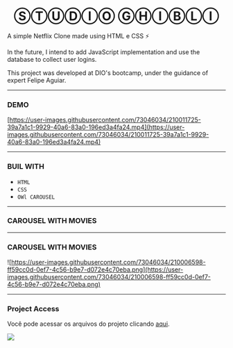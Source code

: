 <h1 align="center"> ⓈⓉⓊⒹⒾⓄ ⒼⒽⒾⒷⓁⒾ </h1>

A simple Netflix Clone made using HTML e CSS ⚡

In the future, I intend to add JavaScript implementation and use the database to collect user logins.

This project was developed at DIO's bootcamp, under the guidance of expert Felipe Aguiar.

---

<h3 align="letf"> DEMO </h3>

[https://user-images.githubusercontent.com/73046034/210011725-39a7a1c1-9929-40a6-83a0-196ed3a4fa24.mp4](https://user-images.githubusercontent.com/73046034/210011725-39a7a1c1-9929-40a6-83a0-196ed3a4fa24.mp4)

---

<h3 align="letf"> BUIL WITH </h3>

- `HTML`
- `CSS`
- `OWl CAROUSEL`

---

<h3 align="letf"> CAROUSEL WITH MOVIES </h3>

---

<h3 align="letf"> CAROUSEL WITH MOVIES </h3>

![https://user-images.githubusercontent.com/73046034/210006598-ff59cc0d-0ef7-4c56-b9e7-d072e4c70eba.png](https://user-images.githubusercontent.com/73046034/210006598-ff59cc0d-0ef7-4c56-b9e7-d072e4c70eba.png)

---

<h3 align="letf"> Project Access </h3>

Você pode acessar os arquivos do projeto clicando [aqui](https://github.com/eloisaferreiras/Edige-POO/tree/master/src).

<p align="left">
<img src="[http://img.shields.io/static/v1?label=STATUS&message=CONCLUIDO&color=GREEN&style=for-the-badge](http://img.shields.io/static/v1?label=STATUS&message=CONCLUIDO&color=GREEN&style=for-the-badge)"/>
</p>
